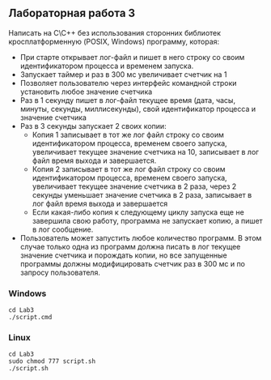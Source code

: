 ## Лабораторная работа 3

Написать на C\C++ без использования сторонних библиотек кросплатформенную (POSIX, Windows) программу, которая:
 - При старте открывает лог-файл и пишет в него строку со своим идентификатором процесса и временем запуска.
 - Запускает таймер и раз в 300 мс увеличивает счетчик на 1
 - Позволяет пользователю через интерфейс командной строки установить любое значение счетчика
 - Раз в 1 секунду пишет в лог-файл текущее время (дата, часы, минуты, секунды, миллисекунды), свой идентификатор процесса и значение счетчика
 - Раз в 3 секунды запускает 2 своих копии:
    - Копия 1 записывает в тот же лог файл строку со своим идентификатором процесса, временем своего запуска, увеличивает текущее значение счетчика на 10, записывает в лог файл время выхода и завершается.
    - Копия 2 записывает в тот же лог файл строку со своим идентификатором процесса, временем своего запуска, увеличивает текущее значение счетчика в 2 раза, через 2 секунды уменьшает значение счетчика в 2 раза, записывает в лог файл время выхода и завершается
    - Если какая-либо копия к следующему циклу запуска еще не завершила свою работу, программа не запускает копию, а пишет в лог сообщение.
- Пользователь может запустить любое количество программ. В этом случае только одна из программ должна писать в лог текущее значение счетчика и порождать копии, но все запущенные программы должны модифицировать счетчик раз в 300 мс и по запросу пользователя.

### Windows
```
cd Lab3
./script.cmd
```

### Linux
```
cd Lab3
sudo chmod 777 script.sh
./script.sh
```